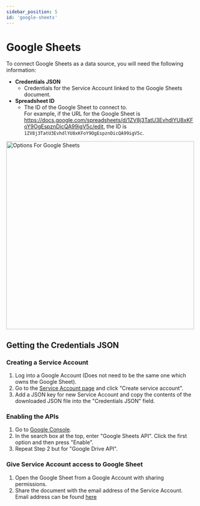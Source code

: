 ```yaml
---
sidebar_position: 5
id: 'google-sheets'
---
```


# Google Sheets

To connect Google Sheets as a data source, you will need the following information:

* **Credentials JSON**
    * Credentials for the Service Account linked to the Google Sheets document.
* **Spreadsheet ID**
    * The ID of the Google Sheet to connect to.<br/>
    For example, if the URL for the Google Sheet is https://docs.google.com/spreadsheets/d/1ZV8j3TatU3EvhdlYU8xKFoY9OgEspznDicQA99igV5c/edit, the ID is `1ZV8j3TatU3EvhdlYU8xKFoY9OgEspznDicQA99igV5c`.
    
<img alt="Options For Google Sheets" src="/img/connecting-to-data-sources/google-sheets.png" width="500" />

    
## Getting the Credentials JSON

### Creating a Service Account

1. Log into a Google Account (Does not need to be the same one which owns the Google Sheet).
2. Go to the [Service Account page](https://console.developers.google.com/iam-admin/serviceaccounts) and click "Create service account".
3. Add a JSON key for new Service Account and copy the contents of the downloaded JSON file into the "Credentials JSON" field.

### Enabling the APIs

1. Go to [Google Console](https://console.cloud.google.com/).
2. In the search box at the top, enter "Google Sheets API". Click the first option and then press "Enable". 
3. Repeat Step 2 but for "Google Drive API".

### Give Service Account access to Google Sheet

1. Open the Google Sheet from a Google Account with sharing permissions.
2. Share the document with the email address of the Service Account. Email address can be found [here](https://console.developers.google.com/iam-admin/serviceaccounts)
